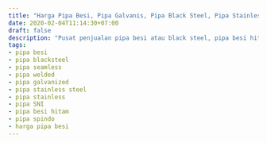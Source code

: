 ```yaml
---
title: "Harga Pipa Besi, Pipa Galvanis, Pipa Black Steel, Pipa Stainless Steel, Pipa Welded dan Seamless"
date: 2020-02-04T11:14:30+07:00
draft: false
description: "Pusat penjualan pipa besi atau black steel, pipa besi hitam dan berbagai pipa logam lainnya dengan merk dan ukuran beragam. Seperti pipa spindo, bakrie, pipa galvanis, tipe seamless dan welded."
tags:
- pipa besi
- pipa blacksteel
- pipa seamless
- pipa welded
- pipa galvanized
- pipa stainless steel
- pipa stainless
- pipa SNI
- pipa besi hitam
- pipa spindo
- harga pipa besi
---
```


